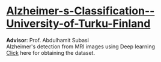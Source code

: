 # [Alzheimer-s-Classification--University-of-Turku-Finland](https://www.sciencedirect.com/science/article/pii/B9780323900379000114)
**Advisor**: Prof. Abdulhamit Subasi  
Alzheimer's detection from MRI images using Deep learning  
[Click](https://www.kaggle.com/tourist55/alzheimers-dataset-4-class-of-images) here for obtaining the dataset. 

